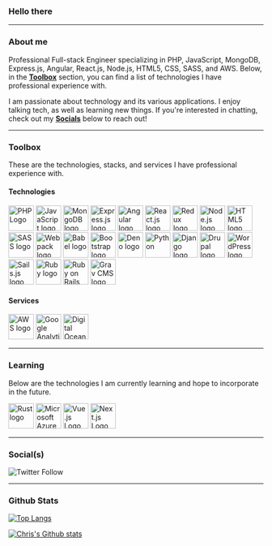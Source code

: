 ### Hello there

---

### About me

Professional Full-stack Engineer specializing in PHP, JavaScript, MongoDB, Express.js, Angular, React.js, Node.js, HTML5, CSS, SASS, and AWS. Below, in the [__Toolbox__](#toolbox) section, you can find a list of technologies I have professional experience with.

I am passionate about technology and its various applications. I enjoy talking tech, as well as learning new things. If you're interested in chatting, check out my [__Socials__](#socials) below to reach out!

---

### Toolbox

These are the technologies, stacks, and services I have professional experience with.

#### Technologies

<img src="https://cdn.worldvectorlogo.com/logos/php-1.svg" alt="PHP Logo" width="50" height="50" /> <img src="https://cdn.worldvectorlogo.com/logos/logo-javascript.svg" alt="JavaScript logo" width="50" height="50" /> <img src="https://cdn.worldvectorlogo.com/logos/mongodb-icon-1.svg" alt="MongoDB logo" width="50" height="50" /> <img src="https://cdn.worldvectorlogo.com/logos/express-109.svg" alt="Express.js logo" width="50" height="50" /> <img src="https://cdn.worldvectorlogo.com/logos/angular-icon-1.svg" alt="Angular logo" width="50" height="50" /> <img src="https://cdn.worldvectorlogo.com/logos/react-2.svg" alt="React.js logo" width="50" height="50" /> <img src="https://cdn.worldvectorlogo.com/logos/redux.svg" alt="Redux logo" widht="50" height="50" /> <img src="https://cdn.worldvectorlogo.com/logos/nodejs-icon.svg" alt="Node.js logo" width="50" height="50" /> <img src="https://cdn.worldvectorlogo.com/logos/html-1.svg" alt="HTML5 logo" width="50" height="50" /> <img src="https://cdn.worldvectorlogo.com/logos/sass-1.svg" alt="SASS logo" widht="50" height="50" /> <img src="https://cdn.worldvectorlogo.com/logos/webpack.svg" alt="Webpack logo" width="50" height="50" /> <img src="https://cdn.worldvectorlogo.com/logos/babel-10.svg" alt="Babel logo" width="50" height="50" /> <img src="https://cdn.worldvectorlogo.com/logos/bootstrap-5.svg" alt="Bootstrap logo" width="50" height="50" /> <img src="https://cdn.worldvectorlogo.com/logos/deno-2.svg" alt="Deno logo" width="50" height="50" /> <img src="https://cdn.worldvectorlogo.com/logos/python-3.svg" alt="Python" width="50" height="50" /> <img src="https://cdn.worldvectorlogo.com/logos/django-community.svg" alt="Django logo" width="50" height="50" /> <img src="https://cdn.worldvectorlogo.com/logos/drupal-2.svg" alt="Drupal logo" width="50" height="50" /> <img src="https://cdn.worldvectorlogo.com/logos/wordpress-icon-1.svg" alt="WordPress logo" width="50" height="50" /> <img src="https://cdn.worldvectorlogo.com/logos/sails.svg" alt="Sails.js logo" width="50" height="50" /> <img src="https://cdn.worldvectorlogo.com/logos/ruby.svg" alt="Ruby logo" width="50" height="50" /> <img src="https://cdn.worldvectorlogo.com/logos/rails-1.svg" alt="Ruby on Rails logo" width="50" height="50" /> <img src="https://cdn.worldvectorlogo.com/logos/grav.svg" alt="Grav CMS logo" width="50" height="50" />

#### Services

<img src="https://cdn.worldvectorlogo.com/logos/amazon-web-services-2.svg" alt="AWS logo" width="50" height="50" /> <img src="https://cdn.worldvectorlogo.com/logos/google-analytics-1.svg" alt="Google Analytics" width="50" height="50" /> <img src="https://cdn.worldvectorlogo.com/logos/digitalocean-2.svg" alt="Digital Ocean logo" width="50" height="50" />

---

### Learning

Below are the technologies I am currently learning and hope to incorporate in the future.

<img src="https://cdn.worldvectorlogo.com/logos/rust.svg" alt="Rust logo" width="50" height="50" />  <img src="https://cdn.worldvectorlogo.com/logos/microsoft-azure-3.svg" alt="Microsoft Azure" width="50" height="50" /> <img src="https://cdn.worldvectorlogo.com/logos/vue-9.svg" alt="Vue.js Logo" width="50" height="50" /> <img src="https://cdn.worldvectorlogo.com/logos/next-js.svg" alt="Next.js Logo" width="50" height="50" />

---

### Social(s)

![Twitter Follow](https://img.shields.io/twitter/follow/chrisnebgen?style=social)

---

### Github Stats

[![Top Langs](https://github-readme-stats.vercel.app/api/top-langs/?username=chrisnebgen&show_icons=true&count_private=true&theme=dark&layout=compact)](htps://github.com/anuraghazra/github-readme-stats)

[![Chris's Github stats](https://github-readme-stats.vercel.app/api?username=chrisnebgen&theme=dark&count_private=true&hide=stars,issues&show_icons=true)](https;//github.com/anuraghazra/github-readme-stats)
